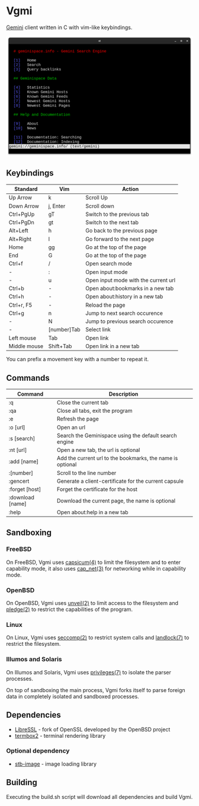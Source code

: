# Vgmi

[Gemini][0] client written in C with vim-like keybindings.

![pic0](./img/img4.png)

## Keybindings

Standard | Vim | Action
--- | --- | ---
Up Arrow | k | Scroll Up
Down Arrow | j, Enter | Scroll down
Ctrl+PgUp | gT | Switch to the previous tab
Ctrl+PgDn | gt | Switch to the next tab
Alt+Left | h | Go back to the previous page
Alt+Right | l | Go forward to the next page
Home | gg | Go at the top of the page
End | G | Go at the top of the page
Ctrl+f | / | Open search mode
\- | : | Open input mode
\- | u  | Open input mode with the current url
Ctrl+b | \- | Open about:bookmarks in a new tab
Ctrl+h | \- | Open about:history in a new tab
Ctrl+r, F5 | \- | Reload the page
Ctrl+g | n | Jump to next search occurence
\- | N | Jump to previous search occurence
\- | [number]Tab | Select link
Left mouse | Tab | Open link
Middle mouse | Shift+Tab | Open link in a new tab

You can prefix a movement key with a number to repeat it.

## Commands

Command | Description
--- | ---
:q | Close the current tab
:qa	| Close all tabs, exit the program
:e | Refresh the page
:o [url] | Open an url
:s [search] | Search the Geminispace using the default search engine
:nt [url] | Open a new tab, the url is optional
:add [name] | Add the current url to the bookmarks, the name is optional
:[number] | Scroll to the line number
:gencert | Generate a client-certificate for the current capsule
:forget [host] | Forget the certificate for the host
:download [name] | Download the current page, the name is optional
:help | Open about:help in a new tab

## Sandboxing

### FreeBSD
On FreeBSD, Vgmi uses [capsicum(4)][1] to limit the filesystem and to enter
capability mode, it also uses [cap_net(3)][2] for networking while in capability
mode.

### OpenBSD
On OpenBSD, Vgmi uses [unveil(2)][3] to limit access to the filesystem and
[pledge(2)][4] to restrict the capabilities of the program.

### Linux
On Linux, Vgmi uses [seccomp(2)][5] to restrict system calls and
[landlock(7)][6] to restrict the filesystem.

### Illumos and Solaris
On Illumos and Solaris, Vgmi uses [privileges(7)][7] to isolate the
parser processes.

On top of sandboxing the main process, Vgmi forks itself to parse foreign data
in completely isolated and sandboxed processes.

## Dependencies

* [LibreSSL][8] - fork of OpenSSL developed by the OpenBSD project
* [termbox2][9] - terminal rendering library

### Optional dependency
* [stb-image][10] - image loading library

## Building

Executing the build.sh script will download all dependencies and build Vgmi.

[0]: https://geminiprotocol.net/
[1]: https://www.freebsd.org/cgi/man.cgi?query=capsicum
[2]: https://www.freebsd.org/cgi/man.cgi?query=cap_net
[3]: https://man.openbsd.org/unveil
[4]: https://man.openbsd.org/pledge
[5]: https://man7.org/linux/man-pages/man2/seccomp.2.html
[6]: https://man7.org/linux/man-pages/man7/Landlock.7.html
[7]: https://www.illumos.org/man/7/privileges
[8]: https://www.libressl.org/
[9]: https://github.com/termbox/termbox2
[10]: https://github.com/nothings/stb/blob/master/stb_image.h
